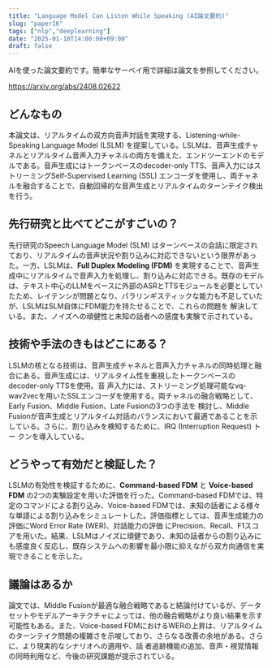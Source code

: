 ```yaml
---
title: "Language Model Can Listen While Speaking (AI論文要約)"
slug: "paper16"
tags: ["nlp","deeplearning"]
date: "2025-01-18T14:00:00+09:00"
draft: false
---
```


AIを使った論文要約です。簡単なサーベイ用で詳細は論文を参照してください。

https://arxiv.org/abs/2408.02622

## どんなもの

本論文は、リアルタイムの双方向音声対話を実現する、Listening-while-Speaking Language Model (LSLM) を提案している。LSLMは、音声生成チャネルとリアルタイム音声入力チャネルの両方を備えた、エンドツーエンドのモデルである。音声生成にはトークンベースのdecoder-only TTS、音声入力にはストリーミングSelf-Supervised Learning (SSL) エンコーダを使用し、両チャネルを融合することで、自動回帰的な音声生成とリアルタイムのターンテイク検出を行う。


## 先行研究と比べてどこがすごいの？

先行研究のSpeech Language Model (SLM) はターンベースの会話に限定されており、リアルタイムの音声状況や割り込みに対応できないという限界があった。一方、LSLMは、**Full Duplex Modeling (FDM)** を実現することで、音声生成中にリアルタイムで音声入力を処理し、割り込みに対応できる。既存のモデルは、テキスト中心のLLMをベースに外部のASRとTTSモジュールを必要としていたため、レイテンシが問題となり、パラリンギスティックな能力も不足していたが、LSLMはSLM自体にFDM能力を持たせることで、これらの問題を 解決している。また、ノイズへの頑健性と未知の話者への感度も実験で示されている。


## 技術や手法のきもはどこにある？

LSLMの核となる技術は、音声生成チャネルと音声入力チャネルの同時処理と融合にある。音声生成には、リアルタイム性を重視したトークンベースのdecoder-only TTSを使用。音 声入力には、ストリーミング処理可能なvq-wav2vecを用いたSSLエンコーダを使用する。両チャネルの融合戦略として、Early Fusion、Middle Fusion、Late Fusionの3つの手法を 検討し、Middle Fusionが音声生成とリアルタイム対話のバランスにおいて最適であることを示している。さらに、割り込みを検知するために、IRQ (Interruption Request) トー クンを導入している。


## どうやって有効だと検証した？

LSLMの有効性を検証するために、**Command-based FDM** と **Voice-based FDM** の2つの実験設定を用いた評価を行った。Command-based FDMでは、特定のコマンドによる割り込み、Voice-based FDMでは、未知の話者による様々な単語による割り込みをシミュレートした。評価指標としては、音声生成能力の評価にWord Error Rate (WER)、対話能力の評価 にPrecision、Recall、F1スコアを用いた。結果、LSLMはノイズに頑健であり、未知の話者からの割り込みにも感度良く反応し、既存システムへの影響を最小限に抑えながら双方向通信を実現できることを示した。


## 議論はあるか

論文では、Middle Fusionが最適な融合戦略であると結論付けているが、データセットやモデルアーキテクチャによっては、他の融合戦略がより良い結果を示す可能性もある。また、Voice-based FDMにおけるWERの上昇は、リアルタイムのターンテイク問題の複雑さを示唆しており、さらなる改善の余地がある。さらに、より現実的なシナリオへの適用や、話 者追跡機能の追加、音声・視覚情報の同時利用など、今後の研究課題が提示されている。